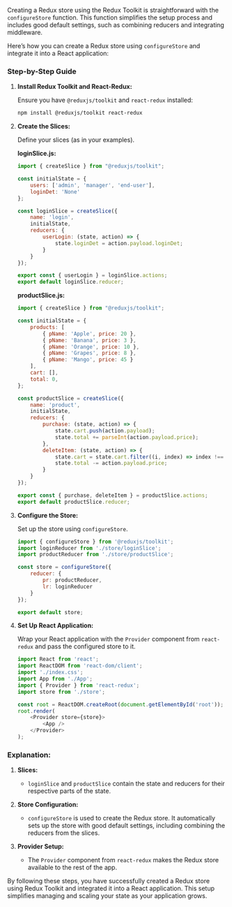 Creating a Redux store using the Redux Toolkit is straightforward with the `configureStore` function. This function simplifies the setup process and includes good default settings, such as combining reducers and integrating middleware.

Here’s how you can create a Redux store using `configureStore` and integrate it into a React application:

### Step-by-Step Guide

1. **Install Redux Toolkit and React-Redux:**

   Ensure you have `@reduxjs/toolkit` and `react-redux` installed:

   ```bash
   npm install @reduxjs/toolkit react-redux
   ```

2. **Create the Slices:**

   Define your slices (as in your examples).

   **loginSlice.js:**

   ```javascript
   import { createSlice } from "@reduxjs/toolkit";

   const initialState = {
       users: ['admin', 'manager', 'end-user'],
       loginDet: 'None'
   };

   const loginSlice = createSlice({
       name: 'login',
       initialState,
       reducers: {
           userLogin: (state, action) => {
               state.loginDet = action.payload.loginDet;
           }
       }
   });

   export const { userLogin } = loginSlice.actions;
   export default loginSlice.reducer;
   ```

   **productSlice.js:**

   ```javascript
   import { createSlice } from "@reduxjs/toolkit";

   const initialState = {
       products: [
           { pName: 'Apple', price: 20 },
           { pName: 'Banana', price: 3 },
           { pName: 'Orange', price: 10 },
           { pName: 'Grapes', price: 8 },
           { pName: 'Mango', price: 45 }
       ],
       cart: [],
       total: 0,
   };

   const productSlice = createSlice({
       name: 'product',
       initialState,
       reducers: {
           purchase: (state, action) => {
               state.cart.push(action.payload);
               state.total += parseInt(action.payload.price);
           },
           deleteItem: (state, action) => {
               state.cart = state.cart.filter((i, index) => index !== action.payload.index);
               state.total -= action.payload.price;
           }
       }
   });

   export const { purchase, deleteItem } = productSlice.actions;
   export default productSlice.reducer;
   ```

3. **Configure the Store:**

   Set up the store using `configureStore`.

   ```javascript
   import { configureStore } from '@reduxjs/toolkit';
   import loginReducer from './store/loginSlice';
   import productReducer from './store/productSlice';

   const store = configureStore({
       reducer: {
           pr: productReducer,
           lr: loginReducer
       }
   });

   export default store;
   ```

4. **Set Up React Application:**

   Wrap your React application with the `Provider` component from `react-redux` and pass the configured store to it.

   ```javascript
   import React from 'react';
   import ReactDOM from 'react-dom/client';
   import './index.css';
   import App from './App';
   import { Provider } from 'react-redux';
   import store from './store';

   const root = ReactDOM.createRoot(document.getElementById('root'));
   root.render(
       <Provider store={store}>
           <App />
       </Provider>
   );
   ```

### Explanation:

1. **Slices:**
   - `loginSlice` and `productSlice` contain the state and reducers for their respective parts of the state.

2. **Store Configuration:**
   - `configureStore` is used to create the Redux store. It automatically sets up the store with good default settings, including combining the reducers from the slices.

3. **Provider Setup:**
   - The `Provider` component from `react-redux` makes the Redux store available to the rest of the app.

By following these steps, you have successfully created a Redux store using Redux Toolkit and integrated it into a React application. This setup simplifies managing and scaling your state as your application grows.